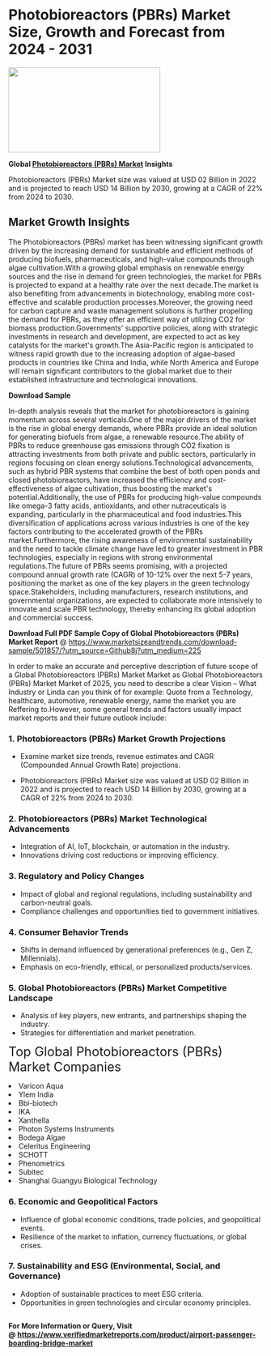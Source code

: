<H1>Photobioreactors (PBRs) Market Size, Growth and Forecast from 2024 - 2031</H1><img class="aligncenter size-medium wp-image-584254" src="https://thirdeyenews.in/wp-content/uploads/2024/09/Global-Market-Research-300x168.jpeg" alt="" width="300" height="168" /><p><strong>Global&nbsp;<a href="https://www.marketsizeandtrends.com/download-sample/501857/?utm_source=Github8j?utm_medium=225">Photobioreactors (PBRs) Market</a> Insights</strong></p><p>Photobioreactors (PBRs) Market size was valued at USD 02 Billion in 2022 and is projected to reach USD 14 Billion by 2030, growing at a CAGR of 22% from 2024 to 2030.</p><p><h2>Market Growth Insights</h2> <p>The Photobioreactors (PBRs) market has been witnessing significant growth driven by the increasing demand for sustainable and efficient methods of producing biofuels, pharmaceuticals, and high-value compounds through algae cultivation.With a growing global emphasis on renewable energy sources and the rise in demand for green technologies, the market for PBRs is projected to expand at a healthy rate over the next decade.The market is also benefiting from advancements in biotechnology, enabling more cost-effective and scalable production processes.Moreover, the growing need for carbon capture and waste management solutions is further propelling the demand for PBRs, as they offer an efficient way of utilizing CO2 for biomass production.Governments' supportive policies, along with strategic investments in research and development, are expected to act as key catalysts for the market's growth.The Asia-Pacific region is anticipated to witness rapid growth due to the increasing adoption of algae-based products in countries like China and India, while North America and Europe will remain significant contributors to the global market due to their established infrastructure and technological innovations.</p> <p><strong>Download Sample</strong></p> <p>In-depth analysis reveals that the market for photobioreactors is gaining momentum across several verticals.One of the major drivers of the market is the rise in global energy demands, where PBRs provide an ideal solution for generating biofuels from algae, a renewable resource.The ability of PBRs to reduce greenhouse gas emissions through CO2 fixation is attracting investments from both private and public sectors, particularly in regions focusing on clean energy solutions.Technological advancements, such as hybrid PBR systems that combine the best of both open ponds and closed photobioreactors, have increased the efficiency and cost-effectiveness of algae cultivation, thus boosting the market's potential.Additionally, the use of PBRs for producing high-value compounds like omega-3 fatty acids, antioxidants, and other nutraceuticals is expanding, particularly in the pharmaceutical and food industries.This diversification of applications across various industries is one of the key factors contributing to the accelerated growth of the PBRs market.Furthermore, the rising awareness of environmental sustainability and the need to tackle climate change have led to greater investment in PBR technologies, especially in regions with strong environmental regulations.The future of PBRs seems promising, with a projected compound annual growth rate (CAGR) of 10-12% over the next 5-7 years, positioning the market as one of the key players in the green technology space.Stakeholders, including manufacturers, research institutions, and governmental organizations, are expected to collaborate more intensively to innovate and scale PBR technology, thereby enhancing its global adoption and commercial success.</p> <p><span class=""><strong>Download Full PDF Sample Copy of Global Photobioreactors (PBRs) Market Report</strong> @ <a href="https://www.marketsizeandtrends.com/download-sample/501857/?utm_source=Github8j?utm_medium=225" target="_blank">https://www.marketsizeandtrends.com/download-sample/501857/?utm_source=Github8j?utm_medium=225</a></span></p><p>In order to make an accurate and perceptive description of future scope of a Global&nbsp;Photobioreactors (PBRs) Market Market as Global&nbsp;Photobioreactors (PBRs) Market Market of 2025, you need to describe a clear Vision &ndash; What Industry or Linda can you think of for example: Quote from a Technology, healthcare, automotive, renewable energy, name the market you are Reffering to.However, some general trends and factors usually impact market reports and their future outlook include:</p><h3>1.&nbsp;<strong>Photobioreactors (PBRs) Market Growth Projections</strong></h3><ul><li>Examine market size trends, revenue estimates and CAGR (Compounded Annual Growth Rate) projections.</li><li><p>Photobioreactors (PBRs) Market size was valued at USD 02 Billion in 2022 and is projected to reach USD 14 Billion by 2030, growing at a CAGR of 22% from 2024 to 2030.</p></li></ul><h3>2.&nbsp;<strong>Photobioreactors (PBRs) Market Technological Advancements</strong></h3><ul><li>Integration of AI, IoT, blockchain, or automation in the industry.</li><li>Innovations driving cost reductions or improving efficiency.</li></ul><h3>3.&nbsp;<strong>Regulatory and Policy Changes</strong></h3><ul><li>Impact of global and regional regulations, including sustainability and carbon-neutral goals.</li><li>Compliance challenges and opportunities tied to government initiatives.</li></ul><h3>4.&nbsp;<strong>Consumer Behavior Trends</strong></h3><ul><li>Shifts in demand influenced by generational preferences (e.g., Gen Z, Millennials).</li><li>Emphasis on eco-friendly, ethical, or personalized products/services.</li></ul><h3>5.&nbsp;<strong>Global Photobioreactors (PBRs) Market Competitive Landscape</strong></h3><ul><li>Analysis of key players, new entrants, and partnerships shaping the industry.</li><li>Strategies for differentiation and market penetration.</li></ul><p data-pm-slice="1 1 []"><span style="color: inherit; font-family: inherit; font-size: 25px;">Top Global Photobioreactors (PBRs) Market Companies</span></p><div class="" data-test-id=""><p><li>Varicon Aqua</li><li> Ylem India</li><li> Bbi-biotech</li><li> IKA</li><li> Xanthella</li><li> Photon Systems Instruments</li><li> Bodega Algae</li><li> Celeritus Engineering</li><li> SCHOTT</li><li> Phenometrics</li><li> Subitec</li><li> Shanghai Guangyu Biological Technology</li></p></div><h3>6.&nbsp;<strong>Economic and Geopolitical Factors</strong></h3><ul><li>Influence of global economic conditions, trade policies, and geopolitical events.</li><li>Resilience of the market to inflation, currency fluctuations, or global crises.</li></ul><h3>7.&nbsp;<strong>Sustainability and ESG (Environmental, Social, and Governance)</strong></h3><ul><li>Adoption of sustainable practices to meet ESG criteria.</li><li>Opportunities in green technologies and circular economy principles.</li></ul><h2><strong style="font-size: 14px;">For More Information or Query, Visit @&nbsp;</strong><a style="background-color: #ffffff; font-size: 14px;" href="https://www.marketsizeandtrends.com/report/photobioreactors-pbrs-market/" target="_blank">https://www.verifiedmarketreports.com/product/airport-passenger-boarding-bridge-market</a></h2>